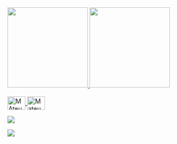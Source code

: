 <div>

  <a href="https://github.com/JoaoMateu">

  <img height="180em" src="https://github-readme-stats.vercel.app/api?username=marcus-valmeida&show_icons=true&theme=dracula&include_all_commits=true&count_private=true"/>

  <img height="180em" src="https://github-readme-stats.vercel.app/api/top-langs/?username=marcus-valmeida&layout=compact&langs_count=16&theme=dracula"/>

</div>



<div style="display: inline_block"><br>

  <img align="center" alt="MAteus-C++" height="30" width="40" src="https://raw.githubusercontent.com/devicons/devicon/master/icons/cplusplus/cplusplus-original .svg">

  <img align="center" alt="MateusN" height="30" width="40" src="https://raw.githubusercontent.com/devicons/devicon/master/icons/python/python-original .svg">

</div>



<div>

  <a href="https://www.linkedin.com/in/joao-mateus-felinto-093aa7214/" target="_blank"><img src="https://img.shields.io/badge/LinkedIn-0077B5? style=for-the-badge&logo=linkedin&logoColor=white" target="_blank"></a>

  <a href="mailto:joao.felinto@ee.ufcg.edu.br" target="_blank"><img src="https://img.shields.io/badge/Gmail-D14836?style=for-the-badge&logo=gmail&logoColor= branco" target="_blank"></a>


